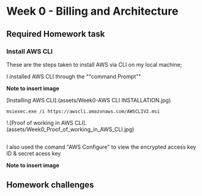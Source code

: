 # Week 0 -  Billing and Architecture

## Required Homework task

### Install AWS CLI

These are the steps taken to install AWS via CLI on my local machine;

I installed AWS CLI through the ""command Prompt""

**Note to insert image**

[Installing AWS CLI].(assets/Week0-AWS CLI INSTALLATION.jpg)

```    
msiexec.exe /i https://awscli.amazonaws.com/AWSCLIV2.msi

```

!.[Proof of working in AWS CLI].(assets/Week0_Proof_of_working_in_AWS_CLI.jpg)

##
I also used the comand "AWS Configure" to view the encrypted access key ID & secret acess key

**Note to insert image**
## Homework challenges  


